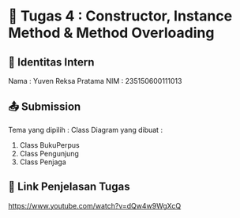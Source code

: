 # 📁 Tugas 4 : Constructor, Instance Method & Method Overloading

## 👤 Identitas Intern
Nama : Yuven Reksa Pratama
NIM  : 235150600111013

## 📤 Submission

Tema yang dipilih : 
Class Diagram yang dibuat : 
1. Class BukuPerpus
2. Class Pengunjung
3. Class Penjaga


## 🔗 Link Penjelasan Tugas

https://www.youtube.com/watch?v=dQw4w9WgXcQ

